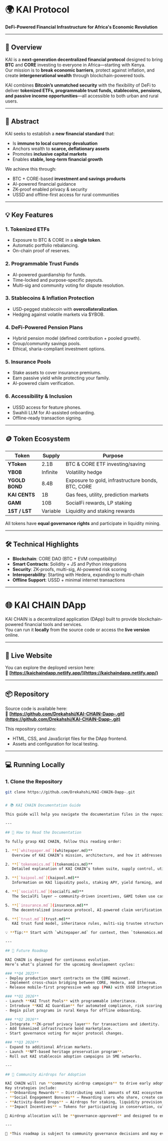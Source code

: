 
# 🌍 KAI Protocol  
**DeFi-Powered Financial Infrastructure for Africa's Economic Revolution**

---

## 📌 Overview
KAI is a **next-generation decentralized financial protocol** designed to bring **BTC** and **CORE** investing to everyone in Africa—starting with Kenya.  
Our mission is to **break economic barriers**, protect against inflation, and create **intergenerational wealth** through blockchain-powered tools.

KAI combines **Bitcoin’s unmatched security** with the flexibility of DeFi to deliver **tokenized ETFs, programmable trust funds, stablecoins, pensions, and passive income opportunities**—all accessible to both urban and rural users.

---

## 🔹 Abstract
KAI seeks to establish a **new financial standard** that:
- Is **immune to local currency devaluation**
- Anchors wealth to **scarce, deflationary assets**
- Promotes **inclusive capital markets**  
- Enables **stable, long-term financial growth**

We achieve this through:
- BTC + CORE-based **investment and savings products**
- AI-powered financial guidance
- ZK-proof enabled privacy & security
- USSD and offline-first access for rural communities

---

## 💡 Key Features
### **1. Tokenized ETFs**
- Exposure to BTC & CORE in a **single token**.
- Automatic portfolio rebalancing.
- On-chain proof of reserves.

### **2. Programmable Trust Funds**
- AI-powered guardianship for funds.
- Time-locked and purpose-specific payouts.
- Multi-sig and community voting for dispute resolution.

### **3. Stablecoins & Inflation Protection**
- USD-pegged stablecoin with **overcollateralization**.
- Hedging against volatile markets via $YBOB.

### **4. DeFi-Powered Pension Plans**
- Hybrid pension model (defined contribution + pooled growth).
- Group/community savings pools.
- Ethical, sharia-compliant investment options.

### **5. Insurance Pools**
- Stake assets to cover insurance premiums.
- Earn passive yield while protecting your family.
- AI-powered claim verification.

### **6. Accessibility & Inclusion**
- USSD access for feature phones.
- Swahili LLM for AI-assisted onboarding.
- Offline-ready transaction signing.

---

## 🪙 Token Ecosystem
| Token       | Supply     | Purpose |
|-------------|-----------|---------|
| **YToken**  | 2.1B       | BTC & CORE ETF investing/saving |
| **YBOB**    | Infinite   | Volatility hedge |
| **YGOLD BOND** | 8.4B  | Exposure to gold, infrastructure bonds, BTC, CORE |
| **KAI CENTS** | 1B     | Gas fees, utility, prediction markets |
| **GAMI**    | 10B       | SocialFi rewards, LP staking |
| **1ST / LST** | Variable | Liquidity and staking rewards |

All tokens have **equal governance rights** and participate in liquidity mining.

---

## 🛠 Technical Highlights
- **Blockchain**: CORE DAO (BTC + EVM compatibility)
- **Smart Contracts**: Solidity +  JS and Python integrations
- **Security**: ZK-proofs, multi-sig, AI-powered risk scoring
- **Interoperability**: Starting with Hedera, expanding to multi-chain
- **Offline Support**: USSD + minimal internet transactions


---



# 🌐 KAI CHAIN DApp

KAI CHAIN is a decentralized application (DApp) built to provide blockchain-powered financial tools and services.  
You can run it **locally** from the source code or access the **live version** online.

---

## 🚀 Live Website

You can explore the deployed version here:  
🔗 **[https://kaichaindapp.netlify.app/](https://kaichaindapp.netlify.app/)**

---

## 📦 Repository

Source code is available here:  
🔗 **[https://github.com/Drekahshi/KAI-CHAIN-Dapp-.git](https://github.com/Drekahshi/KAI-CHAIN-Dapp-.git)**

This repository contains:
- HTML, CSS, and JavaScript files for the DApp frontend.
- Assets and configuration for local testing.

---

## 💻 Running Locally

### 1. Clone the Repository
```bash
git clone https://github.com/Drekahshi/KAI-CHAIN-Dapp-.git


# 📚 KAI CHAIN Documentation Guide

This guide will help you navigate the documentation files in the repository to understand the KAI CHAIN ecosystem in a structured way.

---

## 📄 How to Read the Documentation

To fully grasp KAI CHAIN, follow this reading order:

1. **[`whitepaper.md`](whitepaper.md)**  
   Overview of KAI CHAIN’s mission, architecture, and how it addresses Africa’s economic and financial challenges.

2. **[`tokenomics.md`](tokenomics.md)**  
   Detailed explanation of KAI CHAIN’s token suite, supply control, utilities, and governance mechanisms.

3. **[`kaipool.md`](kaipool.md)**  
   Information on KAI liquidity pools, staking APY, yield farming, and reward mechanics.

4. **[`socialfi.md`](socialfi.md)**  
   The SocialFi layer — community-driven incentives, GAMI token use cases, and social engagement rewards.

5. **[`insurance.md`](insurance.md)**  
   The decentralized insurance protocol, AI-powered claim verification, and user coverage models.

6. **[`trust.md`](trust.md)**  
   KAI trust fund model, inheritance rules, multi-sig trustee structure, and AI guardianship functions.

💡 **Tip:** Start with `whitepaper.md` for context, then `tokenomics.md`, followed by the specific product docs in any order.

---

## 🔮 Future Roadmap

KAI CHAIN is designed for continuous evolution.  
Here’s what’s planned for the upcoming development cycles:

### **Q4 2025**
- Deploy production smart contracts on the CORE mainnet.
- Implement cross-chain bridging between CORE, Hedera, and Ethereum.
- Release mobile-first progressive web app (PWA) with USSD integration.

### **Q1 2026**
- Launch **KAI Trust Pools** with programmable inheritance.
- Introduce **KAI AI Guardian** for automated compliance, risk scoring, and education.
- Begin pilot programs in rural Kenya for offline onboarding.

### **Q2 2026**
- Integrate **ZK-proof privacy layer** for transactions and identity.
- Add tokenized infrastructure bond marketplace.
- Start governance voting for major protocol changes.

### **Q3 2026**
- Expand to additional African markets.
- Launch **NFT-based heritage preservation program**.
- Roll out KAI stablecoin adoption campaigns in SME networks.

---

## 🎁 Community Airdrops for Adoption

KAI CHAIN will run **community airdrop campaigns** to drive early adoption and reward participation.  
Key strategies include:
- **Onboarding Rewards** — Distributing small amounts of KAI ecosystem tokens to new verified wallets.
- **Social Engagement Bonuses** — Rewarding users who share, create content, or invite others to join.
- **Activity-Based Drops** — Airdrops for staking, liquidity provision, or interacting with KAI DApps.
- **Impact Incentives** — Tokens for participating in conservation, cultural preservation, and social finance programs.

📌 Airdrop allocation will be **governance-approved** and designed to encourage long-term ecosystem use rather than quick sell-offs.

---

📌 *This roadmap is subject to community governance decisions and may evolve based on ecosystem needs.*


